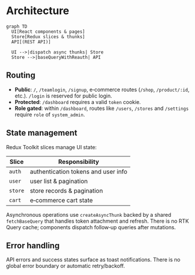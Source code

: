 # Architecture

```mermaid
graph TD
  UI[React components & pages]
  Store[Redux slices & thunks]
  API[(REST API)]

  UI -->|dispatch async thunks| Store
  Store -->|baseQueryWithReauth| API
```

## Routing

 - **Public**: `/`, `/teamlogin`, `/signup`, e‑commerce routes (`/shop`, `/product/:id`, etc.). `/login` is reserved for public login.
- **Protected**: `/dashboard` requires a valid `token` cookie.
- **Role gated**: within `/dashboard`, routes like `/users`, `/stores` and `/settings` require `role` of `system_admin`.

## State management

Redux Toolkit slices manage UI state:

| Slice | Responsibility |
|-------|----------------|
| `auth` | authentication tokens and user info |
| `user` | user list & pagination |
| `store` | store records & pagination |
| `cart` | e‑commerce cart state |

Asynchronous operations use `createAsyncThunk` backed by a shared `fetchBaseQuery` that handles token attachment and refresh. There is no RTK Query cache; components dispatch follow‑up queries after mutations.

## Error handling

API errors and success states surface as toast notifications. There is no global error boundary or automatic retry/backoff.

